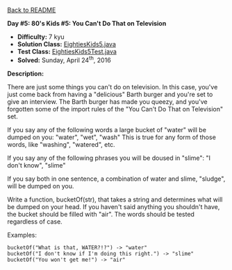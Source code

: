 <a href=https://github.com/michaelwm/KataDay>Back to README<a>

<b>Day #5: 80's Kids #5: You Can't Do That on Television</b>

* <b>Difficulty:</b> 7 kyu
* <b>Solution Class:</b> [EightiesKids5.java](EightiesKids5.java)
* <b>Test Class:</b> [EightiesKids5Test.java](EightiesKids5Test.java)
* <b>Solved:</b> Sunday, April 24<sup>th</sup>, 2016

<b>Description:</b>

There are just some things you can't do on television. In this case, you've just come back from having a "delicious" Barth burger and you're set to give an interview. The Barth burger has made you queezy, and you've forgotten some of the import rules of the "You Can't Do That on Television" set.

If you say any of the following words a large bucket of "water" will be dumped on you: "water", "wet", "wash" This is true for any form of those words, like "washing", "watered", etc.

If you say any of the following phrases you will be doused in "slime": "I don't know", "slime"

If you say both in one sentence, a combination of water and slime, "sludge", will be dumped on you.

Write a function, bucketOf(str), that takes a string and determines what will be dumped on your head. If you haven't said anything you shouldn't have, the bucket should be filled with "air". The words should be tested regardless of case.

Examples:

<pre><code>bucketOf("What is that, WATER?!?") -> "water"
bucketOf("I don't know if I'm doing this right.") -> "slime"
bucketOf("You won't get me!") -> "air"</code></pre>